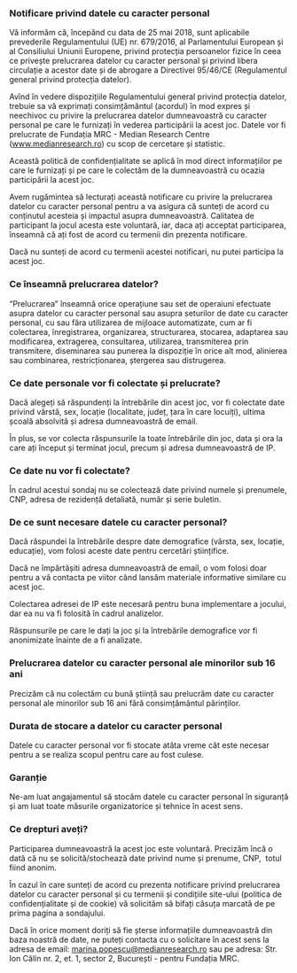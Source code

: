 ### Notificare privind datele cu caracter personal 

Vă informăm că, începând cu data de 25 mai 2018, sunt aplicabile prevederile Regulamentului (UE) nr. 679/2016, al Parlamentului European și al Consiliului Uniunii Europene, privind protecția persoanelor fizice în ceea ce privește prelucrarea datelor cu caracter personal și privind libera circulație a acestor date și de abrogare a Directivei 95/46/CE (Regulamentul general privind protecția datelor).

Avînd în vedere dispozițiile Regulamentului general privind protecția datelor, trebuie sa vă exprimați consimțământul (acordul) în mod expres și neechivoc cu privire la prelucrarea datelor dumneavoastră cu caracter personal pe care le furnizați în vederea participării la acest joc. Datele vor fi prelucrate de Fundația MRC - Median Research Centre (www.medianresearch.ro) cu scop de cercetare și statistic.

Această politică de confidențialitate se aplică în mod direct informațiilor pe care le furnizați și pe care le colectăm de la dumneavoastră cu ocazia participării la acest joc.

Avem rugămintea să lecturați această notificare cu privire la prelucrarea datelor cu caracter personal pentru a va asigura că sunteți de acord cu conținutul acesteia și impactul asupra dumneavoastră. Calitatea de participant la jocul acesta este voluntară, iar, daca ați acceptat participarea, înseamnă că ați fost de acord cu termenii din prezenta notificare.

Dacă nu sunteți de acord cu termenii acestei notificari, nu putei participa la acest joc.

### Ce înseamnă prelucrarea datelor?

“Prelucrarea” înseamnă orice operațiune sau set de operaiuni efectuate asupra datelor cu caracter personal sau asupra seturilor de date cu caracter personal, cu sau făra utilizarea de mijloace automatizate, cum ar fi colectarea, înregistrarea, organizarea, structurarea, stocarea, adaptarea sau modificarea, extragerea, consultarea, utilizarea, transmiterea prin transmitere, diseminarea sau punerea la dispoziție în orice alt mod, alinierea sau combinarea, restricționarea, ștergerea sau distrugerea.

### Ce date personale vor fi colectate și prelucrate?

Dacă alegeți să răspundenți la întrebările din acest joc, vor fi colectate date privind vârstă, sex, locație (localitate, județ, țara în care locuiți), ultima școală absolvită și adresa dumneavoastră de email.

În plus, se vor colecta răspunsurile la toate întrebările din joc, data și ora la care ați început și terminat jocul, precum și adresa dumneavoastră de IP.

### Ce date nu vor fi colectate?

În cadrul acestui sondaj nu se colectează date privind numele și prenumele, CNP, adresa de rezidență detaliată, număr și serie buletin.

### De ce sunt necesare datele cu caracter personal?

Dacă răspundei la întrebările despre date demografice (vârsta, sex, locație, educație), vom folosi aceste date pentru cercetări științifice.

Dacă ne împărtășiti adresa dumneavoastră de email, o vom folosi doar pentru a vă contacta pe viitor când lansăm materiale informative similare cu acest joc.

Colectarea adresei de IP este necesară pentru buna implementare a jocului, dar ea nu va fi folosită în cadrul analizelor.

Răspunsurile pe care le dați la joc și la întrebările demografice vor fi anonimizate înainte de a fi analizate.

### Prelucrarea datelor cu caracter personal ale minorilor sub 16 ani

Precizăm că nu colectăm cu bună știință sau prelucrăm date cu caracter personal ale minorilor sub 16 ani fără consimțământul părinților.

### Durata de stocare a datelor cu caracter personal

Datele cu caracter personal vor fi stocate atâta vreme cât este necesar pentru a se realiza scopul pentru care au fost culese.

### Garanție

Ne-am luat angajamentul să stocăm datele cu caracter personal în siguranță și am luat toate măsurile organizatorice și tehnice în acest sens.

### Ce drepturi aveți?

Participarea dumneavoastră la acest joc este voluntară. Precizăm încă o dată că nu se solicită/stochează date privind nume și prenume, CNP,  totul fiind anonim.

În cazul în care sunteți de acord cu prezenta notificare privind prelucrarea datelor cu caracter personal și cu termenii și condițiile site-ului (politica de confidențialitate și de cookie) vă solicităm să bifați căsuța marcată de pe prima pagina a sondajului.

Dacă în orice moment doriți să fie șterse informațiile dumneavoastră din baza noastră de date, ne puteți contacta cu o solicitare în acest sens la adresa de email: marina.popescu@medianresearch.ro sau pe adresa: Str. Ion Călin nr. 2, et. 1, sector 2, București - pentru Fundația MRC.